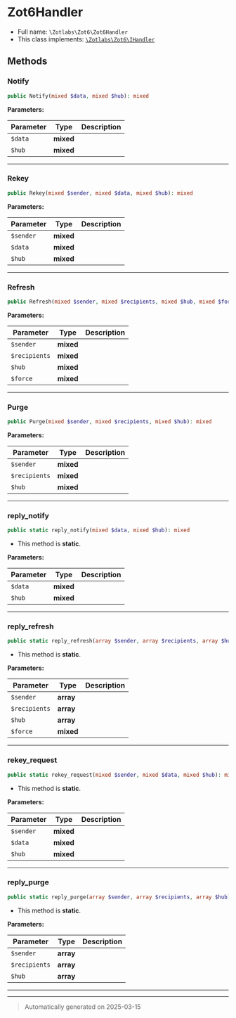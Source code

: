 
# Zot6Handler





* Full name: `\Zotlabs\Zot6\Zot6Handler`
* This class implements:
[`\Zotlabs\Zot6\IHandler`](./IHandler.md)




## Methods


### Notify



```php
public Notify(mixed $data, mixed $hub): mixed
```








**Parameters:**

| Parameter | Type | Description |
|-----------|------|-------------|
| `$data` | **mixed** |  |
| `$hub` | **mixed** |  |





***

### Rekey



```php
public Rekey(mixed $sender, mixed $data, mixed $hub): mixed
```








**Parameters:**

| Parameter | Type | Description |
|-----------|------|-------------|
| `$sender` | **mixed** |  |
| `$data` | **mixed** |  |
| `$hub` | **mixed** |  |





***

### Refresh



```php
public Refresh(mixed $sender, mixed $recipients, mixed $hub, mixed $force): mixed
```








**Parameters:**

| Parameter | Type | Description |
|-----------|------|-------------|
| `$sender` | **mixed** |  |
| `$recipients` | **mixed** |  |
| `$hub` | **mixed** |  |
| `$force` | **mixed** |  |





***

### Purge



```php
public Purge(mixed $sender, mixed $recipients, mixed $hub): mixed
```








**Parameters:**

| Parameter | Type | Description |
|-----------|------|-------------|
| `$sender` | **mixed** |  |
| `$recipients` | **mixed** |  |
| `$hub` | **mixed** |  |





***

### reply_notify



```php
public static reply_notify(mixed $data, mixed $hub): mixed
```



* This method is **static**.




**Parameters:**

| Parameter | Type | Description |
|-----------|------|-------------|
| `$data` | **mixed** |  |
| `$hub` | **mixed** |  |





***

### reply_refresh



```php
public static reply_refresh(array $sender, array $recipients, array $hub, mixed $force): array
```



* This method is **static**.




**Parameters:**

| Parameter | Type | Description |
|-----------|------|-------------|
| `$sender` | **array** |  |
| `$recipients` | **array** |  |
| `$hub` | **array** |  |
| `$force` | **mixed** |  |





***

### rekey_request



```php
public static rekey_request(mixed $sender, mixed $data, mixed $hub): mixed
```



* This method is **static**.




**Parameters:**

| Parameter | Type | Description |
|-----------|------|-------------|
| `$sender` | **mixed** |  |
| `$data` | **mixed** |  |
| `$hub` | **mixed** |  |





***

### reply_purge



```php
public static reply_purge(array $sender, array $recipients, array $hub): array
```



* This method is **static**.




**Parameters:**

| Parameter | Type | Description |
|-----------|------|-------------|
| `$sender` | **array** |  |
| `$recipients` | **array** |  |
| `$hub` | **array** |  |





***


***
> Automatically generated on 2025-03-15
